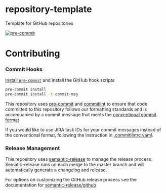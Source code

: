 # repository-template
Template for GitHub repositories

[![pre-commit](https://img.shields.io/badge/pre--commit-enabled-brightgreen?logo=pre-commit&logoColor=white)](https://github.com/pre-commit/pre-commit)

# Contributing


### Commit Hooks
[ Install `pre-commit`](https://pre-commit.com/#install) and install the GitHub hook scripts
```bash
pre-commit install
pre-commit install -t commit-msg
```

This repository uses [pre-commit](https://pre-commit.com) and [commitlint](https://github.com/conventional-changelog/commitlint#what-is-commitlint) to ensure that code committed to this repository follows our formatting standards and is accompanied by a commit message that meets the [conventional commit format](https://www.conventionalcommits.org/en/v1.0.0/)

If you would like to use JIRA task IDs for your commit messages instead of the conventional format, following the instruction in [.commitlintrc.yaml](./.commitlintrc.yaml).


### Release Management
This repository uses [semantic-release](https://github.com/semantic-release/semantic-release) to manage the release process. Sematic-release runs on each merge to the master branch and will automatically generate a changelog and release.

For options on customizing the GitHub release process see the documentation for [semantic-release/github](https://github.com/semantic-release/github)
